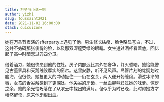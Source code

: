 ```yaml
---
title: 万圣节小说一则
author: yizhi
slug: toussaint2021
date: 2021-11-02 16:00:00
stack: cuicuizone
---
```


她在万圣节表演的afterparty上遇见了他。男生修长枯瘦、脸色略显苍白，不过，这并不妨碍那张俊俏的脸，以及那双深邃荧绿的眼睛。女生透过酒杯看着他，回忆起了高中时暗恋过的四分卫。

借着酒力，她很快来到他的住处。房子内部远比其外在奢华，灯火昏暗，她恰能瞥见古董家具和天鹅绒般厚实的窗帘。这里安静，听不见风声。尽管片刻的忧疑划过脑海，但很快，她被更大的冲动扼住——仍在玄关，两人便开始缠绵。滑过冰冷的唇，女孩的舌尖触碰到了更深处，他尖尖的牙齿，一丝血腥味扫过她的味蕾。惊讶之余，她的余光恰巧落在了从浓云中探出的满月。但似乎为时已晚，此时的她方才幡然醒悟，原来他牙龈出血。